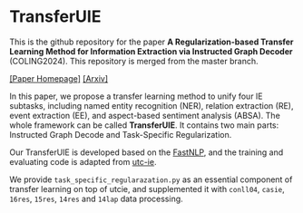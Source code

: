 # TransferUIE
This is the github repository for the paper **A Regularization-based Transfer Learning Method for Information Extraction via Instructed Graph Decoder** (COLING2024).
This repository is merged from the master branch.

[[Paper Homepage]](https://aclanthology.org/2024.lrec-main.131/) [[Arxiv]](https://arxiv.org/pdf/2403.00891) 

In this paper, we propose a transfer learning method to unify four IE subtasks, including named entity recognition (NER), relation extraction (RE), event extraction (EE), and aspect-based sentiment analysis (ABSA). The whole framework can be called **TransferUIE**. It contains two main parts:  Instructed Graph Decode and Task-Specific Regularization.

Our TransferUIE is developed based on the [FastNLP](https://github.com/fastnlp/fastNLP), and the training and evaluating code is adapted from [utc-ie](https://github.com/yhcc/utcie).

We provide `task_specific_regularazation.py` as an essential component of transfer learning on top of utcie, and supplemented it with `conll04`, `casie`, `16res`, `15res`, `14res` and `14lap` data processing.
